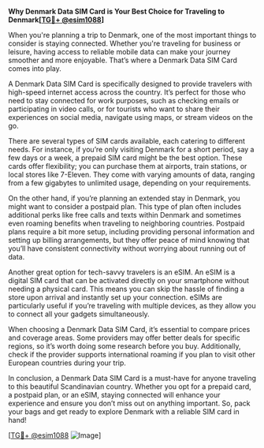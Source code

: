 **Why Denmark Data SIM Card is Your Best Choice for Traveling to Denmark[[TG💪+ @esim1088](https://t.me/s/esim1088)]**

When you're planning a trip to Denmark, one of the most important things to consider is staying connected. Whether you're traveling for business or leisure, having access to reliable mobile data can make your journey smoother and more enjoyable. That’s where a Denmark Data SIM Card comes into play.

A Denmark Data SIM Card is specifically designed to provide travelers with high-speed internet access across the country. It’s perfect for those who need to stay connected for work purposes, such as checking emails or participating in video calls, or for tourists who want to share their experiences on social media, navigate using maps, or stream videos on the go. 

There are several types of SIM cards available, each catering to different needs. For instance, if you’re only visiting Denmark for a short period, say a few days or a week, a prepaid SIM card might be the best option. These cards offer flexibility; you can purchase them at airports, train stations, or local stores like 7-Eleven. They come with varying amounts of data, ranging from a few gigabytes to unlimited usage, depending on your requirements.

On the other hand, if you’re planning an extended stay in Denmark, you might want to consider a postpaid plan. This type of plan often includes additional perks like free calls and texts within Denmark and sometimes even roaming benefits when traveling to neighboring countries. Postpaid plans require a bit more setup, including providing personal information and setting up billing arrangements, but they offer peace of mind knowing that you’ll have consistent connectivity without worrying about running out of data.

Another great option for tech-savvy travelers is an eSIM. An eSIM is a digital SIM card that can be activated directly on your smartphone without needing a physical card. This means you can skip the hassle of finding a store upon arrival and instantly set up your connection. eSIMs are particularly useful if you’re traveling with multiple devices, as they allow you to connect all your gadgets simultaneously.

When choosing a Denmark Data SIM Card, it’s essential to compare prices and coverage areas. Some providers may offer better deals for specific regions, so it’s worth doing some research before you buy. Additionally, check if the provider supports international roaming if you plan to visit other European countries during your trip.

In conclusion, a Denmark Data SIM Card is a must-have for anyone traveling to this beautiful Scandinavian country. Whether you opt for a prepaid card, a postpaid plan, or an eSIM, staying connected will enhance your experience and ensure you don’t miss out on anything important. So, pack your bags and get ready to explore Denmark with a reliable SIM card in hand!

[[TG💪+ @esim1088](https://t.me/s/esim1088) ![Image](https://i.postimg.cc/Y0z9fWf4/image.png)]